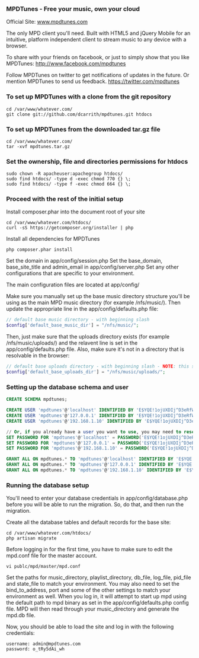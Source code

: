 ### MPDTunes - Free your music, own your cloud

Official Site: www.mpdtunes.com

The only MPD client you'll need. Built with HTML5 and jQuery Mobile for an intuitive, platform independent client to stream music to any device with a browser.

To share with your friends on facebook, or just to simply show that you like MPDTunes: 
http://www.facebook.com/mpdtunes

Follow MPDTunes on twitter to get notifications of updates in the future.  Or mention MPDTunes to send us feedback.
https://twitter.com/mpdtunes

### To set up MPDTunes with a clone from the git repository

```shell
cd /var/www/whatever.com/
git clone git://github.com/dcarrith/mpdtunes.git htdocs
```

### To set up MPDTunes from the downloaded tar.gz file

```shell
cd /var/www/whatever.com/
tar -xvf mpdtunes.tar.gz
```

### Set the ownership, file and directories permissions for htdocs
```shell
sudo chown -R apacheuser:apachegroup htdocs/
sudo find htdocs/ -type d -exec chmod 770 {} \;
sudo find htdocs/ -type f -exec chmod 664 {} \;
```

### Proceed with the rest of the initial setup

Install composer.phar into the document root of your site
```shell
cd /var/www/whatever.com/htdocs/
curl -sS https://getcomposer.org/installer | php
```

Install all dependencies for MPDTunes
```shell
php composer.phar install
```

Set the domain in app/config/session.php 
Set the base_domain, base_site_title and admin_email in app/config/server.php
Set any other configurations that are specific to your environment.  

The main configuration files are located at app/config/

Make sure you manually set up the base music directory structure you'll be using as the main MPD music directory (for example /nfs/music/).  Then update the appropriate line in the app/config/defaults.php file:

```php
// default base music directory - with beginning slash
$config['default_base_music_dir'] = "/nfs/music/";
```

Then, just make sure that the uploads directory exists (for example /nfs/music/uploads/) and the relavent line is set in the app/config/defaults.php file.  Also, make sure it's not in a directory that is resolvable in the browser:

```php
// default base uploads directory - with beginning slash - NOTE: this should be outside of a browser's reach
$config['default_base_uploads_dir'] = "/nfs/music/uploads/";
```

### Setting up the database schema and user

```sql
CREATE SCHEMA mpdtunes;

CREATE USER 'mpdtunes'@'localhost' IDENTIFIED BY 'E$YQE!1ojUXDIj^D3eRfW0JecKCSDgfI';
CREATE USER 'mpdtunes'@'127.0.0.1' IDENTIFIED BY 'E$YQE!1ojUXDIj^D3eRfW0JecKCSDgfI';
CREATE USER 'mpdtunes'@'192.168.1.10' IDENTIFIED BY 'E$YQE!1ojUXDIj^D3eRfW0JecKCSDgfI';

// Or, if you already have a user you want to use, you may need to reset the password
SET PASSWORD FOR 'mpdtunes'@'localhost' = PASSWORD('E$YQE!1ojUXDIj^D3eRfW0JecKCSDgfI');
SET PASSWORD FOR 'mpdtunes'@'127.0.0.1' = PASSWORD('E$YQE!1ojUXDIj^D3eRfW0JecKCSDgfI');
SET PASSWORD FOR 'mpdtunes'@'192.168.1.10' = PASSWORD('E$YQE!1ojUXDIj^D3eRfW0JecKCSDgfI');

GRANT ALL ON mpdtunes.* TO 'mpdtunes'@'localhost' IDENTIFIED BY 'E$YQE!1ojUXDIj^D3eRfW0JecKCSDgfI' WITH MAX_QUERIES_PER_HOUR 0 MAX_CONNECTIONS_PER_HOUR 0 MAX_UPDATES_PER_HOUR 0 MAX_USER_CONNECTIONS 0;
GRANT ALL ON mpdtunes.* TO 'mpdtunes'@'127.0.0.1' IDENTIFIED BY 'E$YQE!1ojUXDIj^D3eRfW0JecKCSDgfI' WITH MAX_QUERIES_PER_HOUR 0 MAX_CONNECTIONS_PER_HOUR 0 MAX_UPDATES_PER_HOUR 0 MAX_USER_CONNECTIONS 0;
GRANT ALL ON mpdtunes.* TO 'mpdtunes'@'192.168.1.10' IDENTIFIED BY 'E$YQE!1ojUXDIj^D3eRfW0JecKCSDgfI' WITH MAX_QUERIES_PER_HOUR 0 MAX_CONNECTIONS_PER_HOUR 0 MAX_UPDATES_PER_HOUR 0 MAX_USER_CONNECTIONS 0;
```

### Running the database setup

You'll need to enter your database credentials in app/config/database.php before you will be able to run the migration.  So, do that, and then run the migration.

Create all the database tables and default records for the base site:
```shell
cd /var/www/whatever.com/htdocs/
php artisan migrate
```

Before logging in for the first time, you have to make sure to edit the mpd.conf file for the master account.

```shell
vi publc/mpd/master/mpd.conf
```

Set the paths for music_directory, playlist_directory, db_file, log_file, pid_file and state_file to match your environment.  You may also need to set the bind_to_address, port and some of the other settings to match your environment as well.  When you log in, it will attempt to start up mpd using the default path to mpd binary as set in the app/config/defaults.php config file.  MPD will then read through your music_directory and generate the mpd.db file.  

Now, you should be able to load the site and log in with the following credentials:
```shell
username: admin@mpdtunes.com
password: o_tRy5dAi_wh
```

